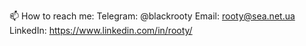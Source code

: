 📫 How to reach me:
Telegram: @blackrooty
Email: rooty@sea.net.ua
LinkedIn: https://www.linkedin.com/in/rooty/
